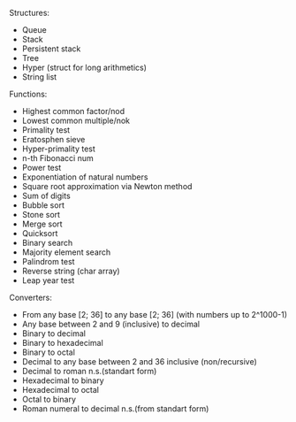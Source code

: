 Structures:  
- Queue
- Stack
- Persistent stack
- Tree
- Hyper (struct for long arithmetics)
- String list

Functions:
- Highest common factor/nod
- Lowest common multiple/nok
- Primality test
- Eratosphen sieve
- Hyper-primality test
- n-th Fibonacci num
- Power test
- Exponentiation of natural numbers
- Square root approximation via Newton method
- Sum of digits
- Bubble sort
- Stone sort
- Merge sort
- Quicksort
- Binary search
- Majority element search
- Palindrom test
- Reverse string (char array)
- Leap year test

Converters:
- From any base [2; 36] to any base [2; 36] (with numbers up to 2^1000-1)
- Any base between 2 and 9 (inclusive) to decimal
- Binary to decimal
- Binary to hexadecimal
- Binary to octal
- Decimal to any base between 2 and 36 inclusive (non/recursive)
- Decimal to roman n.s.(standart form)
- Hexadecimal to binary
- Hexadecimal to octal
- Octal to binary
- Roman numeral to decimal n.s.(from standart form)
